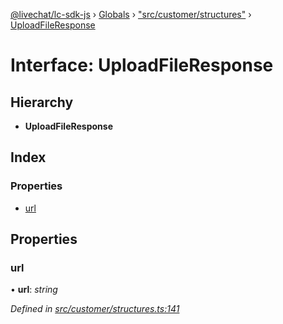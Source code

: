 [@livechat/lc-sdk-js](../README.md) › [Globals](../globals.md) › ["src/customer/structures"](../modules/_src_customer_structures_.md) › [UploadFileResponse](_src_customer_structures_.uploadfileresponse.md)

# Interface: UploadFileResponse

## Hierarchy

* **UploadFileResponse**

## Index

### Properties

* [url](_src_customer_structures_.uploadfileresponse.md#url)

## Properties

###  url

• **url**: *string*

*Defined in [src/customer/structures.ts:141](https://github.com/livechat/lc-sdk-js/blob/ce4846a/src/customer/structures.ts#L141)*
